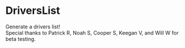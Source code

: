 # DriversList
Generate a drivers list!<br>
Special thanks to Patrick R, Noah S, Cooper S, Keegan V, and Will W for beta testing.
